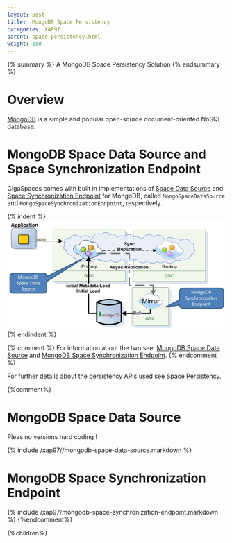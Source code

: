 ```yaml
---
layout: post
title:  MongoDB Space Persistency
categories: XAP97
parent: space-persistency.html
weight: 150
---
```



{% summary %} A MongoDB Space Persistency Solution {% endsummary %}

# Overview

[MongoDB](http://www.mongodb.org/) is a simple and popular open-source document-oriented NoSQL database.


# MongoDB Space Data Source and Space Synchronization Endpoint

GigaSpaces comes with built in implementations of [Space Data Source](./space-data-source-api.html) and [Space Synchronization Endpoint](./space-synchronization-endpoint-api.html)
 for MongoDB, called `MongoSpaceDataSource` and `MongoSpaceSynchronizationEndpoint`, respectively.

{% indent %}
![mongodbPersistence.jpg](/attachment_files/mongodbPersistence.jpg)
{% endindent %}

{% comment %}
For information about the two see: [MongoDB Space Data Source](./mongodb-space-data-source.html) and [MongoDB Space Synchronization Endpoint](./mongodb-space-synchronization-endpoint.html).
{% endcomment %}

For further details about the persistency APIs used see [Space Persistency](./space-persistency.html).


{%comment%}
# MongoDB Space Data Source

Pleas no versions hard coding !

{% include  /xap97//mongodb-space-data-source.markdown %}

# MongoDB Space Synchronization Endpoint

{% include /xap97/mongodb-space-synchronization-endpoint.markdown %}
{%endcomment%}

{%children%}